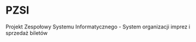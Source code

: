 PZSI
====

Projekt Zespołowy Systemu Informatycznego - System organizacji imprez i sprzedaż biletów
